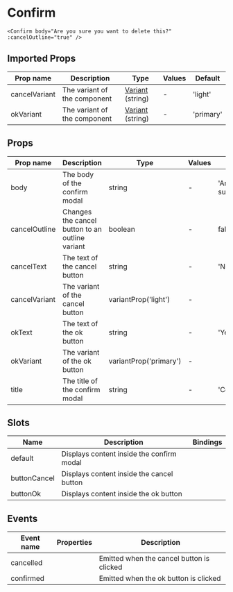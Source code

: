 # Confirm

```vue
<Confirm body="Are you sure you want to delete this?" :cancelOutline="true" />
```

## Imported Props

| Prop name     | Description                  | Type                                             | Values | Default   |
| ------------- | ---------------------------- | ------------------------------------------------ | ------ | --------- |
| cancelVariant | The variant of the component | [Variant](../../composables/useVariant) (string) | -      | 'light'   |
| okVariant     | The variant of the component | [Variant](../../composables/useVariant) (string) | -      | 'primary' |

## Props

| Prop name     | Description                                     | Type                   | Values | Default         |
| ------------- | ----------------------------------------------- | ---------------------- | ------ | --------------- |
| body          | The body of the confirm modal                   | string                 | -      | 'Are you sure?' |
| cancelOutline | Changes the cancel button to an outline variant | boolean                | -      | false           |
| cancelText    | The text of the cancel button                   | string                 | -      | 'No'            |
| cancelVariant | The variant of the cancel button                | variantProp('light')   | -      |                 |
| okText        | The text of the ok button                       | string                 | -      | 'Yes'           |
| okVariant     | The variant of the ok button                    | variantProp('primary') | -      |                 |
| title         | The title of the confirm modal                  | string                 | -      | 'Confirmation'  |

## Slots

| Name         | Description                               | Bindings |
| ------------ | ----------------------------------------- | -------- |
| default      | Displays content inside the confirm modal |          |
| buttonCancel | Displays content inside the cancel button |          |
| buttonOk     | Displays content inside the ok button     |          |

## Events

| Event name | Properties | Description                               |
| ---------- | ---------- | ----------------------------------------- |
| cancelled  |            | Emitted when the cancel button is clicked |
| confirmed  |            | Emitted when the ok button is clicked     |
